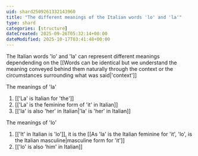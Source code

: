 ```yaml
---
uid: shard2509261332143960
title: "The different meanings of the Italian words 'lo' and 'la'"
type: shard
categories: [structure]
dateCreated: 2025-09-26T05:32:14+00:00
dateModified: 2025-10-17T03:41:48+00:00
---
```

The Italian words 'lo' and 'la' can represent different meanings dependending on the [[Words can be identical but we understand the meaning conveyed behind them naturally through the context or the circumstances surrounding what was said|'context']]

The meanings of 'la'
1. [['La' is Italian for 'the']]
2. [['La' is the feminine form of 'it' in Italian]]
3. [['la' is also 'her' in Italian|'la' is 'her' in Italian]]

The meanings of 'lo'
1. [['It' in Italian is 'lo']], it is the [[As 'la' is the Italian feminine for 'it', 'lo', is the Italian masculine|masculine form for 'it']]
2. [['lo' is also 'him' in Italian]]